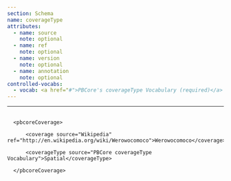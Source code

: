 ```yaml
---
section: Schema
name: coverageType
attributes:
  - name: source
    note: optional
  - name: ref
    note: optional
  - name: version
    note: optional
  - name: annotation
    note: optional
controlled-vocabs:
  - vocab: <a href="#">PBCore's coverageType Vocabulary (required)</a>
---
```

---
<pre>
  <code>
  &lt;pbcoreCoverage&gt;<br>
      &lt;coverage source=&quot;Wikipedia&quot; ref=&quot;http://en.wikipedia.org/wiki/Werowocomoco&quot;&gt;Werowocomoco&lt;/coverage&gt;<br>
      &lt;coverageType source=&quot;PBCore coverageType Vocabulary&quot;&gt;Spatial&lt;/coverageType&gt;<br>
  &lt;/pbcoreCoverage&gt;<br>
  </code>
</pre>
